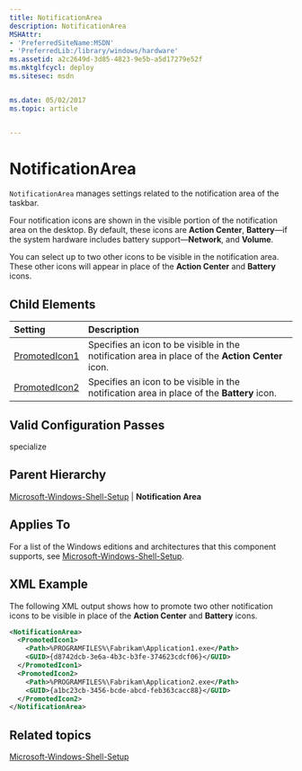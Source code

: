 ```yaml
---
title: NotificationArea
description: NotificationArea
MSHAttr:
- 'PreferredSiteName:MSDN'
- 'PreferredLib:/library/windows/hardware'
ms.assetid: a2c2649d-3d85-4823-9e5b-a5d17279e52f
ms.mktglfcycl: deploy
ms.sitesec: msdn


ms.date: 05/02/2017
ms.topic: article


---
```

# NotificationArea

`NotificationArea` manages settings related to the notification area of the taskbar.

Four notification icons are shown in the visible portion of the notification area on the desktop. By default, these icons are **Action Center**, **Battery**—if the system hardware includes battery support—**Network**, and **Volume**.

You can select up to two other icons to be visible in the notification area. These other icons will appear in place of the **Action Center** and **Battery** icons.

## Child Elements

| Setting                 | Description                                                                           |
|:------------------------|:--------------------------------------------------------------------------------------|
| [PromotedIcon1](microsoft-windows-shell-setup-notificationarea-promotedicon1.md) | Specifies an icon to be visible in the notification area in place of the <strong>Action Center</strong> icon. |
| [PromotedIcon2](microsoft-windows-shell-setup-notificationarea-promotedicon2.md) | Specifies an icon to be visible in the notification area in place of the <strong>Battery</strong> icon. |

## Valid Configuration Passes

specialize

## Parent Hierarchy

[Microsoft-Windows-Shell-Setup](microsoft-windows-shell-setup.md) | **Notification Area**

## Applies To

For a list of the Windows editions and architectures that this component supports, see [Microsoft-Windows-Shell-Setup](microsoft-windows-shell-setup.md).

## XML Example

The following XML output shows how to promote two other notification icons to be visible in place of the **Action Center** and **Battery** icons.

```XML
<NotificationArea>
  <PromotedIcon1>
    <Path>%PROGRAMFILES%\Fabrikam\Application1.exe</Path>
    <GUID>{d8742dcb-3e6a-4b3c-b3fe-374623cdcf06}</GUID>
  </PromotedIcon1>
  <PromotedIcon2>
    <Path>%PROGRAMFILES%\Fabrikam\Application2.exe</Path>
    <GUID>{a1bc23cb-3456-bcde-abcd-feb363cacc88}</GUID>
  </PromotedIcon2>
</NotificationArea>
```

## Related topics

[Microsoft-Windows-Shell-Setup](microsoft-windows-shell-setup.md)
